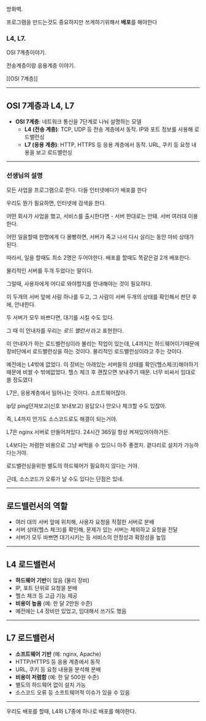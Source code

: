방화벽.

프로그램을 만드는것도 중요하지만 쓰게하기위해서 **배포**를 해야한다


### L4, L7.

OSI 7계층이야기.

전송계층이랑 응용계층 이야기.

[[OSI 7계층]]



---

## OSI 7계층과 L4, L7

- **OSI 7계층**: 네트워크 통신을 7단계로 나눠 설명하는 모델
    - **L4 (전송 계층)**: TCP, UDP 등 전송 계층에서 동작. IP와 포트 정보를 사용해 로드밸런싱
    - **L7 (응용 계층)**: HTTP, HTTPS 등 응용 계층에서 동작. URL, 쿠키 등 요청 내용을 보고 로드밸런싱


---


### 선생님의 설명

모든 사업을 프로그램으로 한다. 다들 인터넷에다가 배포를 한다

우리도 뭔가 필요하면, 인터넷에 검색을 한다.

어떤 회사가 사업을 했고, 서비스를 출시한다면 - 서버 한대로는 안돼. 서버 여러대 이용한다.

어떤 일을할때 한명에게 다 몰빵하면, 서버가 죽고 나서 다시 살리는 동안 마비 상태가 된다.

따라서, 일을 할때도 최소 2명은 두어야한다. 배포를 할때도 똑같은걸 2개 배포한다.

물리적인 서버를 두개 두었다는 말이다.

그럴때, 사용자에게 어디로 와야할지를 안내해야는 것이 필요하다.

이 두개의 서버 앞에 사람 하나를 두고, 그 사람이 서버 두개의 상태를 확인해서 판단 후에, 안내한다.

두 서버가 모두 바쁘다면, 대기를 시킬 수도 있다. 

그 때 이 안내자를 우리는 *로드 밸런서* 라고 표현한다.

이 안내자가 하는 로드밸런싱이라 불리는 작업이 있는데, L4까지는 하드웨어이기때문에 장비단에서 로드밸런싱을 하는 것이다. 물리적인 로드밸런싱이라고 주는 것이다.

예전에는 L4밖에 없었다. 이 장비는 아래있는 서버들의 상태를 확인(헬스체크)해야하기 때문에 비쌀 수 밖에없었다. 헬스 체크 후 괜찮으면 보내주기 때문. 너무 비싸서 임대로 쓸 정도였다

L7은, 응용계층에서 일어나는 것이다. 소프트웨어잖아. 

ip당 ping던져보고(신호 보내보고) 응답오나 안오나 체크할 수도 있잖아.

즉, L4까지 안가도 소스코드로도 해결이 되는거야.

L7은 nginx 서버로 만들어져있다. 24시간 365일 항상 켜져있어야하거든. 

L4보다는 저렴한 비용으로 그냥 써먹을 수 있으니 아주 좋겠지. 곁다리로 설치가 가능하다는거야.

로드밸런싱을위한 별도의 하드웨어가 필요하지 않다는 거야.

근데, 소스코드가 오류가 날 수도 있다는 단점은 있네. 

---


## 로드밸런서의 역할

- 여러 대의 서버 앞에 위치해, 사용자 요청을 적절한 서버로 분배
- 서버 상태(헬스 체크)를 확인해, 문제가 있는 서버는 제외하고 요청을 전달
- 서버가 모두 바쁘면 대기시키는 등 서비스의 안정성과 확장성을 높임


---

## L4 로드밸런서

- **하드웨어 기반**이 많음 (물리 장비)
- IP, 포트 단위로 요청을 분배
- 헬스 체크 등 고급 기능 제공
- **비용이 높음** (예: 한 달 2만원 수준)
- 예전에는 L4 장비만 있었고, 임대해서 쓰기도 했음

---

## L7 로드밸런서

- **소프트웨어 기반** (예: nginx, Apache)
- HTTP/HTTPS 등 응용 계층에서 동작
- URL, 쿠키 등 요청 내용을 분석해 분배
- **비용이 저렴함** (예: 한 달 500원 수준)
- 별도의 하드웨어 없이 설치 가능
- 소스코드 오류 등 소프트웨어적 이슈가 있을 수 있음

---


우리도 배포를 할때, L4와 L7중에 하나로 배포를 해야한다.




